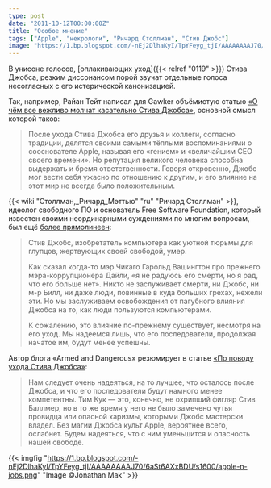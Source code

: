 ```yaml
---
type: post
date: "2011-10-12T00:00:00Z"
title: "Особое мнение"
tags: ["Apple", "некрологи", "Ричард Столлман", "Стив Джобс"]
image: "https://1.bp.blogspot.com/-nEj2DlhaKyI/TpYFeyg_tjI/AAAAAAAAJ70/6aSt6AXxBDU/s1600/apple-n-jobs.png"
---
```


В унисоне голосов, [оплакивающих уход]({{< relref "0119" >}}) Стива Джобса, резким диссонансом порой звучат отдельные голоса несогласных с его истерической канонизацией.

Так, например, Райан Тейт написал для Gawker объёмистую статью [«О чём все вежливо молчат касательно Стива Джобса»](http://gawker.com/5847344/what-everyone-is-too-polite-to-say-about-steve-jobs), основной смысл которой таков:

<!--more-->

> После ухода Стива Джобса его друзья и коллеги, согласно традиции, делятся своими самыми тёплыми воспоминаниями о сооснователе Apple, называя его «гением» и «величайшим CEO своего времени». Но репутация великого человека способна выдержать и бремя ответственности. Говоря откровенно, Джобс мог вести себя ужасно по отношению к другим, и его влияние на этот мир не всегда было положительным.

{{< wiki "Столлман,_Ричард_Мэттью" "ru" "Ричард Столлман" >}}, идеолог свободного ПО и основатель Free Software Foundation, который известен своими неординарными суждениями по многим вопросам, был ещё [более прямолинеен](http://stallman.org/archives/2011-jul-oct.html#06_October_2011_%28Steve_Jobs%29):

> Стив Джобс, изобретатель компьютера как уютной тюрьмы для глупцов, жертвующих своей свободой, умер.
>
> Как сказал когда-то мэр Чикаго Гарольд Вашингтон про прежнего мэра-коррупционера Дайли, «я не радуюсь его смерти, но я рад, что его больше нет». Никто не заслуживает смерти, ни Джобс, ни м-р Билл, ни даже люди, повинные в куда больших грехах, нежели эти. Но мы заслуживаем освобождения от пагубного влияния Джобса на то, как люди пользуются компьютерами.
>
> К сожалению, это влияние по-прежнему существует, несмотря на его уход. Мы надеемся лишь, что его последователи, продолжая начатое им, будут менее успешны.

Автор блога «Armed and Dangerous» резюмирует в статье [«По поводу ухода Стива Джобса»](http://esr.ibiblio.org/?p=3790):

> Нам следует очень надеяться, на то лучшее, что осталось после Джобса, и что его последователи будут намного менее компетентны. Тим Кук — это, конечно, не охрипший фигляр Стив Баллмер, но в то же время у него не было замечено чутья провидца или опасной харизмы, которыми Джобс мастерски владел. Без магии Джобса культ Apple, вероятнее всего, ослабнет. Будем надеяться, что с ним уменьшится и опасность нашей свободе.

{{< imgfig "https://1.bp.blogspot.com/-nEj2DlhaKyI/TpYFeyg_tjI/AAAAAAAAJ70/6aSt6AXxBDU/s1600/apple-n-jobs.png" "Image ©Jonathan Mak" >}}
